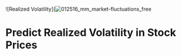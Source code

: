 ![Realized Volatility](![012516_mm_market-fluctuations_free](https://user-images.githubusercontent.com/84924789/194100342-c0c8aa0f-e39a-490a-99b4-c4c822293e77.jpg)

# Predict Realized Volatility in Stock Prices
